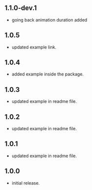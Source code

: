 ## 1.1.0-dev.1
* going back animation duration added
## 1.0.5
* updated example link.
## 1.0.4
* added example inside the package.
## 1.0.3
* updated example in readme file.
## 1.0.2
* updated example in readme file.
## 1.0.1
* updated example in readme file.
## 1.0.0

* initial release.
